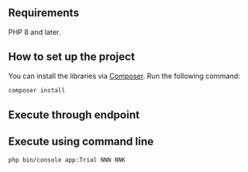 ## Requirements

PHP 8 and later.

## How to set up the project

You can install the libraries via [Composer](http://getcomposer.org/). Run the following command:

```bash
composer install
```

## Execute through endpoint


## Execute using command line 

```bash
php bin/console app:Trial NNN NNK
```